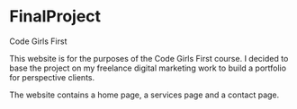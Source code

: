 # FinalProject
Code Girls First


This website is for the purposes of the Code Girls First course. I decided to base the project on my freelance digital marketing work
to build a portfolio for perspective clients. 

The website contains a home page, a services page and a contact page. 
